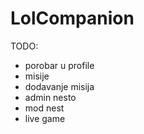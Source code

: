 # LolCompanion
 
TODO:

- porobar u profile
- misije
- dodavanje misija
- admin nesto
- mod nest
- live game